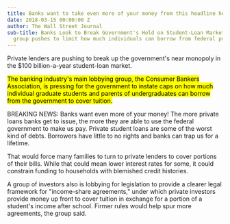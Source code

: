 ```yaml
---
title: Banks want to take even more of your money from this headline here
date: 2018-03-15 00:00:00 Z
author: The Wall Street Journal
sub-title: Banks Look to Break Government's Hold on Student-Loan Market; Lobbying
  group pushes to limit how much individuals can borrow from federal programs
---
```


Private lenders are pushing to break up the government's near monopoly in the $100 billion-a-year student-loan market.

<mark>The banking industry's main lobbying group, the Consumer Bankers Association, is pressing for the government to instate caps on how much individual graduate students and parents of undergraduates can borrow from the government to cover tuition.</mark>

<aside>BREAKING NEWS: Banks want even more of your money! The more private loans banks get to issue, the more they are able to use the federal government to make us pay. Private student loans are some of the worst kind of debts. Borrowers have little to no rights and banks can trap us for a lifetime.</aside>

That would force many families to turn to private lenders to cover portions of their bills. While that could mean lower interest rates for some, it could constrain funding to households with blemished credit histories.

A group of investors also is lobbying for legislation to provide a clearer legal framework for "income-share agreements," under which private investors provide money up front to cover tuition in exchange for a portion of a student's income after school. Firmer rules would help spur more agreements, the group said.